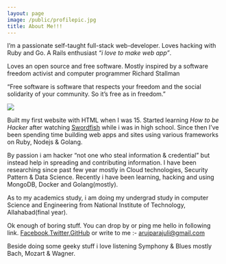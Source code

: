 ```yaml
---
layout: page
image: /public/profilepic.jpg
title: About Me!!!
---
```

I’m a passionate self-taught full-stack web-developer. Loves hacking with Ruby and Go. A Rails enthusiast *“i love to make web app”*. 

Loves an open source and free software. Mostly inspired by a software freedom activist and computer programmer  Richard Stallman 

<p class="message">
  “Free software is software that respects your freedom and the social solidarity of your community. So it’s free as in freedom.”
</p>

<img src="{{ page.image }}" />


Built my first website with HTML when I was 15. Started learning *How to be Hacker* after watching [Swordfish](http://www.imdb.com/title/tt0244244/) while i was in high school. Since then I’ve been spending time building web apps and sites using various frameworks on Ruby, Nodejs & Golang.

By passion i am hacker “not one who steal information & credential” but instead help in spreading and contributing information. I have been researching since past few year mostly in Cloud technologies, Security Pattern & Data Science. Recently i have been learning, hacking and using MongoDB, Docker and Golang(mostly).




As to my academics study, i am doing my undergrad study in computer Science and Engineering from National Institute of Technology, Allahabad(final year).

Ok enough of boring stuff. You can drop by or ping me hello in following link.
[Facebook](https://www.facebook.com/aruz.parajuli),[Twitter](https://twitter.com/aruzmeister),[GitHub](https://github.com/aruzmeister) or write to me :- arujparajuli@gmail.com



Beside doing some geeky stuff i love listening Symphony & Blues mostly Bach, Mozart & Wagner. 




